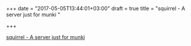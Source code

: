 +++
date = "2017-05-05T13:44:01+03:00"
draft = true
title = "squirrel - A server just for munki "

+++

<p><a href="https://t.co/kHYnxAfQ1w">squirrel - A server just for munki </a></p>